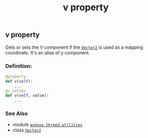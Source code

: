 ﻿---
title: v property
second_title: Aspose.3D for Python via .NET API References
description: 
type: docs
weight: 100
url: /python-net/aspose.threed.utilities/vector2/v/
is_root: false
---

## v property


Gets or sets the V component if the [`Vector2`](/3d/python-net/aspose.threed.utilities/vector2) is used as a mapping coordinate.
It's an alias of y component.
### Definition:
```python
@property
def v(self):
    ...
@v.setter
def v(self, value):
    ...
```

### See Also
* module [`aspose.threed.utilities`](../../)
* class [`Vector2`](/3d/python-net/aspose.threed.utilities/vector2)
